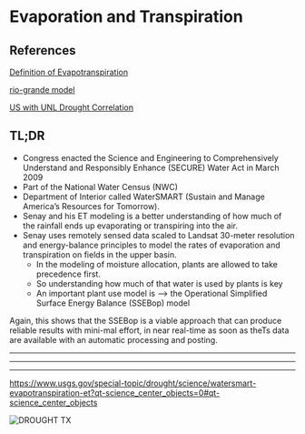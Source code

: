 # Evaporation and Transpiration

## References

[Definition of Evapotranspiration](https://en.wikipedia.org/wiki/Evapotranspiration)

[rio-grande model](https://www.usgs.gov/center-news/eros-evapotranspiration-model-key-part-upper-rio-grande-basin-study?qt-news_science_products=1#qt-news_science_products)

[US with UNL Drought Correlation](https://digitalcommons.unl.edu/cgi/viewcontent.cgi?article=1748&context=usgsstaffpub)


## TL;DR

- Congress enacted the Science and Engineering to Comprehensively Understand and Responsibly Enhance (SECURE) Water Act in March 2009
- Part of the National Water Census (NWC)
- Department of Interior called WaterSMART (Sustain and Manage America’s Resources for Tomorrow).
- Senay and his ET modeling is a better understanding of how much of the rainfall ends up evaporating or transpiring into the air.
- Senay uses remotely sensed data scaled to Landsat 30-meter resolution and energy-balance principles to model the rates of evaporation and transpiration on fields in the upper basin. 
	- In the modeling of moisture allocation, plants are allowed to take precedence first.
	- So understanding how much of that water is used by plants is key
	- An important plant use model is -->  the Operational Simplified Surface Energy Balance (SSEBop) model

Again, this shows that the SSEBop is a viable approach that can produce reliable results with mini-mal effort, in near real-time as soon as theTs data are available with an automatic processing and posting.

---

---
---
https://www.usgs.gov/special-topic/drought/science/watersmart-evapotranspiration-et?qt-science_center_objects=0#qt-science_center_objects


![DROUGHT TX](https://www.arcgis.com/sharing/rest/content/items/a277fa351d9c40218495957632c35396/resources/1567024534058.jpeg?w=1600)
